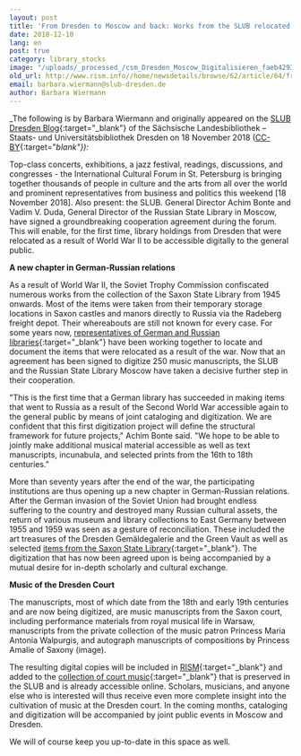 ```yaml
---
layout: post
title: 'From Dresden to Moscow and back: Works from the SLUB relocated during the war will be digitized'
date: 2018-12-10
lang: en
post: true
category: library_stocks
image: "/uploads/_processed_/csm_Dresden_Moscow_Digitalisieren_faeb42933c.jpg"
old_url: http://www.rism.info//home/newsdetails/browse/62/article/64/from-dresden-to-moscow-and-back-works-from-the-slub-relocated-during-the-war-will-be-digitized.html
email: barbara.wiermann@slub-dresden.de
author: Barbara Wiermann
---
```



_The following is by Barbara Wiermann and originally appeared on the [SLUB Dresden Blog](https://blog.slub-dresden.de/beitrag/2018/11/18/von-dresden-nach-moskau-und-zurueck-kriegsbedingt-verlagerte-werke-aus-der-slub-werden-digitalisier/){:target="_blank"} of the Sächsische Landesbibliothek – Staats- und Universitätsbibliothek Dresden on 18 November 2018 ([CC-BY](http://creativecommons.org/licenses/by/4.0/){:target="_blank"}):_

Top-class concerts, exhibitions, a jazz festival, readings, discussions, and congresses - the International Cultural Forum in St. Petersburg is bringing together thousands of people in culture and the arts from all over the world and prominent representatives from business and politics this weekend [18 November 2018]. Also present: the SLUB. General Director Achim Bonte and Vadim V. Duda, General Director of the Russian State Library in Moscow, have signed a groundbreaking cooperation agreement during the forum. This will enable, for the first time, library holdings from Dresden that were relocated as a result of World War II to be accessible digitally to the general public.

**A new chapter in German-Russian relations**


As a result of World War II, the Soviet Trophy Commission confiscated numerous works from the collection of the Saxon State Library from 1945 onwards. Most of the items were taken from their temporary storage locations in Saxon castles and manors directly to Russia via the Radeberg freight depot. Their whereabouts are still not known for every case. For some years now, [representatives of German and Russian libraries](https://www.preussischer-kulturbesitz.de/schwerpunkte/kooperationen/deutsch-russischer-bibliotheksdialog.html){:target="_blank"} have been working together to locate and document the items that were relocated as a result of the war. Now that an agreement has been signed to digitize 250 music manuscripts, the SLUB and the Russian State Library Moscow have taken a decisive further step in their cooperation.

"This is the first time that a German library has succeeded in making items that went to Russia as a result of the Second World War accessible again to the general public by means of joint cataloging and digitization. We are confident that this first digitization project will define the structural framework for future projects," Achim Bonte said. "We hope to be able to jointly make additional musical material accessible as well as text manuscripts, incunabula, and selected prints from the 16th to 18th centuries."

More than seventy years after the end of the war, the participating institutions are thus opening up a new chapter in German-Russian relations. After the German invasion of the Soviet Union had brought endless suffering to the country and destroyed many Russian cultural assets, the return of various museum and library collections to East Germany between 1955 and 1959 was seen as a gesture of reconciliation. These included the art treasures of the Dresden Gemäldegalerie and the Green Vault as well as selected [items from the Saxon State Library](http://nbn-resolving.de/urn:nbn:de:bsz:14-ds-1228924199911-36977){:target="_blank"}. The digitization that has now been agreed upon is being accompanied by a mutual desire for in-depth scholarly and cultural exchange.

**Music of the Dresden Court**

The manuscripts, most of which date from the 18th and early 19th centuries and are now being digitized, are music manuscripts from the Saxon court, including performance materials from royal musical life in Warsaw, manuscripts from the private collection of the music patron Princess Maria Antonia Walpurgis, and autograph manuscripts of compositions by Princess Amalie of Saxony (image).

The resulting digital copies will be included in [RISM](https://opac.rism.info/){:target="_blank"} and added to the [collection of court music](https://hofmusik.slub-dresden.de/){:target="_blank"} that is preserved in the SLUB and is already accessible online. Scholars, musicians, and anyone else who is interested will thus receive even more complete insight into the cultivation of music at the Dresden court. In the coming months, cataloging and digitization will be accompanied by joint public events in Moscow and Dresden.

We will of course keep you up-to-date in this space as well.

<script type="text/javascript">var switchTo5x=true;</script><script type="text/javascript" src="http://w.sharethis.com/button/buttons.js"></script><script type="text/javascript">stLight.options({publisher: "9b601438-1ce1-49d8-bfd7-9cff5df54c17", doNotHash: false, doNotCopy: false, hashAddressBar: false});</script>